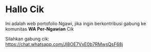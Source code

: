 # Hallo Cik

Ini adalah web portofolio Ngawi, jika ingin berkontribusi gabung ke komunitas **WA Per-Ngawian** Cik

Silahkan gabung cik: https://chat.whatsapp.com/JI8OE7VxE0b7RMwsQsF68j
